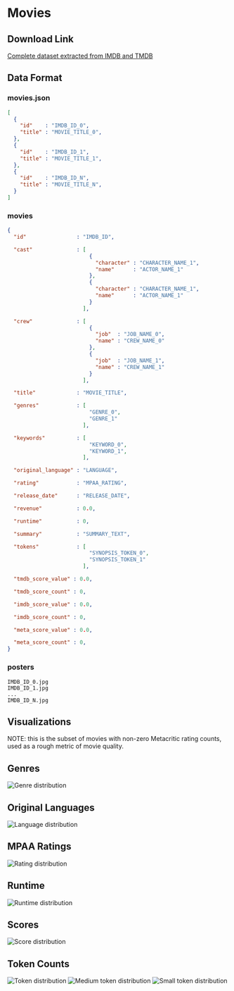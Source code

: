 # Movies

## Download Link

[Complete dataset extracted from IMDB and TMDB][1]

[1]: https://s3.us-east-2.amazonaws.com/cinema-pop-complete/data.tar

## Data Format

### movies.json

```json
[
  {
    "id"    : "IMDB_ID_0",
    "title" : "MOVIE_TITLE_0",
  },
  {
    "id"    : "IMDB_ID_1",
    "title" : "MOVIE_TITLE_1",
  },
  {
    "id"    : "IMDB_ID_N",
    "title" : "MOVIE_TITLE_N",
  }
]
```

### movies

```json
{
  "id"                : "IMDB_ID",

  "cast"              : [
                          {
                            "character" : "CHARACTER_NAME_1",
                            "name"      : "ACTOR_NAME_1"
                          },
                          {
                            "character" : "CHARACTER_NAME_1",
                            "name"      : "ACTOR_NAME_1"
                          }
                        ],

  "crew"              : [
                          {
                            "job"  : "JOB_NAME_0",
                            "name" : "CREW_NAME_0"
                          },
                          {
                            "job"  : "JOB_NAME_1",
                            "name" : "CREW_NAME_1"
                          }
                        ],

  "title"             : "MOVIE_TITLE",

  "genres"            : [
                          "GENRE_0",
                          "GENRE_1"
                        ],

  "keywords"          : [
                          "KEYWORD_0",
                          "KEYWORD_1",
                        ],

  "original_language" : "LANGUAGE",

  "rating"            : "MPAA_RATING",

  "release_date"      : "RELEASE_DATE",

  "revenue"           : 0.0,

  "runtime"           : 0,

  "summary"           : "SUMMARY_TEXT",

  "tokens"            : [
                          "SYNOPSIS_TOKEN_0",
                          "SYNOPSIS_TOKEN_1"
                        ],

  "tmdb_score_value" : 0.0,

  "tmdb_score_count" : 0,

  "imdb_score_value" : 0.0,

  "imdb_score_count" : 0,

  "meta_score_value" : 0.0,

  "meta_score_count" : 0,
}
```

### posters

```
IMDB_ID_0.jpg
IMDB_ID_1.jpg
...
IMDB_ID_N.jpg
```

## Visualizations

NOTE: this is the subset of movies with non-zero Metacritic rating counts, used as a rough metric of movie quality.

## Genres

![Genre distribution](/resources/genres.png)

## Original Languages

![Language distribution](/resources/languages.png)

## MPAA Ratings

![Rating distribution](/resources/ratings.png)

## Runtime

![Runtime distribution](/resources/runtime.png)

## Scores

![Score distribution](/resources/scores.png)

## Token Counts

![Token distribution](/resources/tokens.png)
![Medium token distribution](/resources/med_tokens.png)
![Small token distribution](/resources/small_tokens.png)
